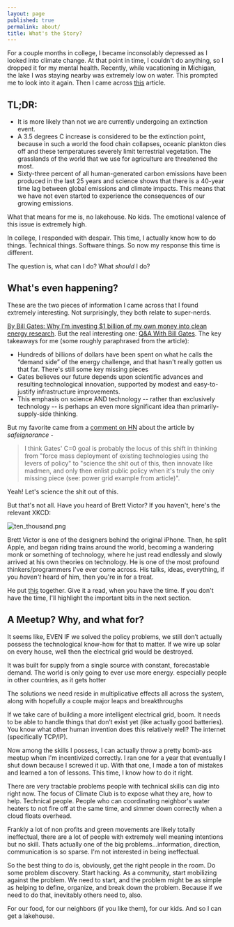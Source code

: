```yaml
---
layout: page
published: true
permalink: about/
title: What's the Story?
---
```

For a couple months in college, I became inconsolably depressed as I looked into climate change. At that point in time, I couldn't do anything, so I dropped it for my mental health. Recently, while vacationing in Michigan, the lake I was staying nearby was extremely low on water. This prompted me to look into it again. Then I came across [this](http://www.flassbeck-economics.com/how-climate-change-is-rapidly-taking-the-planet-apart/) article.

## TL;DR:

- It is more likely than not we are currently undergoing an extinction event.
- A 3.5 degrees C increase is considered to be the extinction point, because in such a world the food chain collapses, oceanic plankton dies off and these temperatures severely limit terrestrial vegetation. The grasslands of the world that we use for agriculture are threatened the most.
- Sixty-three percent of all human-generated carbon emissions have been produced in the last 25 years and science shows that there is a 40-year time lag between global emissions and climate impacts. This means that we have not even started to experience the consequences of our growing emissions. 

What that means for me is, no lakehouse. No kids. The emotional valence of this issue is extremely high.

In college, I responded with despair. This time, I actually know how to do things. Technical things. Software things. So now my response this time is different.

The question is, what can I do? What *should* I do?

## What's even happening?

These are the two pieces of information I came across that I found extremely interesting. Not surprisingly, they both relate to super-nerds.

[By Bill Gates: Why I’m investing $1 billion of my own money into clean energy research](http://qz.com/470592/by-bill-gates-why-im-investing-1-billion-of-my-own-money-into-clean-energy-research/). But the real interesting one: [Q&A With Bill Gates](https://www.technologyreview.com/s/601242/qa-bill-gates/). The key takeaways for me (some roughly paraphrased from the article):

- Hundreds of billions of dollars have been spent on what he calls the “demand side” of the energy challenge, and that hasn't really gotten us that far. There's still some key missing pieces
- Gates believes our future depends upon scientific advances and resulting technological innovation, supported by modest and easy-to-justify infrastructure improvements.
- This emphasis on science AND technology -- rather than exclusively technology -- is perhaps an even more significant idea than primarily-supply-side thinking.

But my favorite came from a [comment on HN](https://news.ycombinator.com/item?id=12150629) about the article by *safeignorance* -
> I think Gates' C=0 goal is probably the locus of this shift in thinking from "force mass deployment of existing technologies using the levers of policy" to "science the shit out of this, then innovate like madmen, and only then enlist public policy when it's truly the only missing piece (see: power grid example from article)".

Yeah! Let's science the shit out of this.

But that's not all. Have you heard of Brett Victor? If you haven't, here's the relevant XKCD:

![ten_thousand.png]({{site.baseurl}}/media/ten_thousand.png)

Brett Victor is one of the designers behind the original iPhone. Then, he split Apple, and began riding trains around the world, becoming a wandering monk or something of technology, where he just read endlessly and slowly arrived at his own theories on technology. He is one of the most profound thinkers/programmers I've ever come across. His talks, ideas, everything, if you *haven't* heard of him, then you're in for a treat.

He put [this](http://worrydream.com/ClimateChange/) together. Give it a read, when you have the time. If you don't have the time, I'll highlight the important bits in the next section.

## A Meetup? Why, and what for?

It seems like, EVEN IF we solved the policy problems, we still don’t actually possess the technological know-how for that to matter. If we wire up solar on every house, well then the electrical grid would be destroyed.

It was built for supply from a single source with constant, forecastable demand. The world is only going to ever use more energy. especially people in other countries, as it gets hotter 

The solutions we need reside in multiplicative effects all across the system, along with hopefully a couple major leaps and breakthroughs

If we take care of building a more intelligent electrical grid, boom. It needs to be able to handle things that don’t exist yet (like actually good batteries). You know what other human invention does this relatively well? The internet (specifically TCP/IP).

Now among the skills I possess, I can actually throw a pretty bomb-ass meetup when I'm incentivized correctly. I ran one for a year that eventually I shut down because I screwed it up. With that one, I made a ton of mistakes and learned a ton of lessons. This time, I know how to do it right.

There are very tractable problems people with technical skills can dig into right now. The focus of Climate Club is to expose what they are, how to help. Technical people. People who can coordinating neighbor's water heaters to not fire off at the same time, and simmer down correctly when a cloud floats overhead.

Frankly a lot of non profits and green movements are likely totally ineffectual, there are a lot of people with extremely well meaning intentions but no skill. Thats actually one of the big problems...information, direction, communication is so sparse. I'm not interested in being ineffectual.

So the best thing to do is, obviously, get the right people in the room. Do some problem discovery. Start hacking. As a community, start mobilizing against the problem. We need to start, and the problem might be as simple as helping to define, organize, and break down the problem. Because if we need to do that, inevitably others need to, also.

For our food, for our neighbors (if you like them), for our kids. And so I can get a lakehouse.
